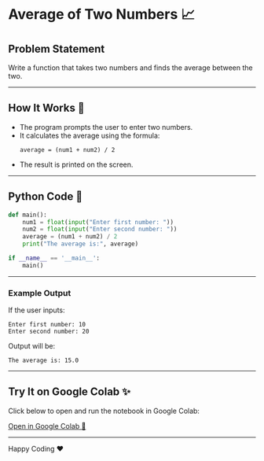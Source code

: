 # Average of Two Numbers 📈

## Problem Statement
Write a function that takes two numbers and finds the average between the two.

---

## How It Works 🤖
- The program prompts the user to enter two numbers.
- It calculates the average using the formula:
  ```
  average = (num1 + num2) / 2
  ```
- The result is printed on the screen.

---

## Python Code 📝
```python
def main():
    num1 = float(input("Enter first number: "))
    num2 = float(input("Enter second number: "))
    average = (num1 + num2) / 2
    print("The average is:", average)

if __name__ == '__main__':
    main()
```

---
### Example Output 
If the user inputs:
```
Enter first number: 10
Enter second number: 20
```
Output will be:
```
The average is: 15.0
```

---

## Try It on Google Colab ✨
Click below to open and run the notebook in Google Colab:

[Open in Google Colab 🚀](https://colab.research.google.com/drive/1ntaWvjX5ff1eNUmok8bVfQ-OA8huo10S?usp=sharing)

---
Happy Coding ❤️ 
